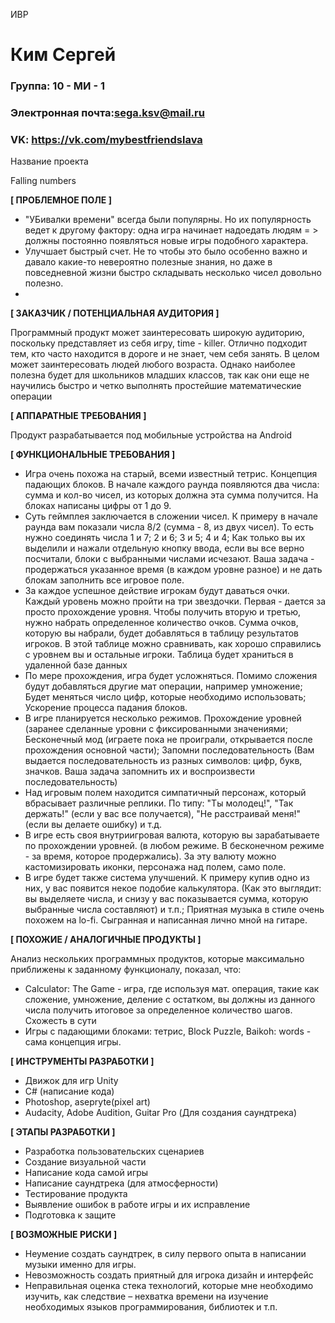 ИВР
# Ким Сергей
### Группа: 10 - МИ - 1
### Электронная почта:sega.ksv@mail.ru
### VK: https://vk.com/mybestfriendslava

Название проекта
 
Falling numbers 

**[ ПРОБЛЕМНОЕ ПОЛЕ ]**
* "УБивалки времени" всегда были популярны. Но их популярность ведет к другому фактору: одна игра начинает надоедать людям = > должны постоянно появляться новые игры подобного характера. 
* Улучшает быстрый счет. Не то чтобы это было особенно важно и давало какие-то невероятно полезные знания, но даже в повседневной жизни быстро складывать несколько чисел довольно полезно. 
* 

**[ ЗАКАЗЧИК / ПОТЕНЦИАЛЬНАЯ АУДИТОРИЯ ]**

Программный продукт может заинтересовать широкую аудиторию, поскольку представляет из себя игру, time - killer. Отлично подходит тем, кто часто находится в дороге и не знает, чем себя занять. 
В целом может заинтересовать людей любого возраста.
Однако наиболее полезна будет для школьников младших классов, так как они еще не научились быстро и четко выполнять простейшие математические операции

**[ АППАРАТНЫЕ ТРЕБОВАНИЯ ]** 

Продукт разрабатывается под мобильные устройства на Android

**[ ФУНКЦИОНАЛЬНЫЕ ТРЕБОВАНИЯ ]**

* Игра очень похожа на старый, всеми известный тетрис. Концепция падающих блоков. В начале каждого раунда появляются два числа: сумма и кол-во чисел, из которых должна эта сумма получится. На блоках написаны цифры от 1 до 9.
* Суть геймплея заключается в сложении чисел. К примеру в начале раунда вам показали числа 8/2 (сумма - 8, из двух чисел). То есть нужно соединять числа 1 и 7; 2 и 6; 3 и 5; 4 и 4; Как только вы их выделили и нажали отдельную кнопку ввода, если вы все верно посчитали, блоки с выбранными числами исчезают. Ваша задача - продержаться указанное время (в каждом уровне разное) и не дать блокам заполнить все игровое поле.
* За каждое успешное действие игрокам будут даваться очки. Каждый уровень можно пройти на три звездочки. Первая - дается за просто прохождение уровня. Чтобы получить вторую и третью, нужно набрать определенное количество очков. Сумма очков, которую вы набрали, будет добавляться в таблицу результатов игроков. В этой таблице можно сравнивать, как хорошо справились с уровнем вы и остальные игроки. Таблица будет храниться в удаленной базе данных
* По мере прохождения, игра будет усложняться. Помимо сложения будут добавляться другие мат операции, например умножение; Будет меняться число цифр, которые необходимо использовать; Ускорение процесса падания блоков. 
* В игре планируется несколько режимов. Прохождение уровней (заранее сделанные уровни с фиксированными значениями; Бесконечный мод (играете пока не проиграли, открывается после прохождения основной части); Запомни последовательность (Вам выдается последовательность из разных символов: цифр, букв, значков. Ваша задача запомнить их и воспроизвести последовательность)
* Над игровым полем находится симпатичный персонаж, который вбрасывает различные реплики. По типу: "Ты молодец!", "Так держать!" (если у вас все получается), "Не расстраивай меня!" (если вы делаете ошибку) и т.д.
* В игре есть своя внутриигровая валюта, которую вы зарабатываете по прохождении уровней. (в любом режиме. В бесконечном режиме - за время, которое продержались). За эту валюту можно кастомизировать иконки, персонажа над полем, само поле. 
* В игре будет также система улучшений. К примеру купив одно из них, у вас появится некое подобие калькулятора. (Как это выглядит: вы выделяете числа, и снизу у вас показывается сумма, которую выбранные числа составляют) и т.п.; Приятная музыка в стиле очень похожем на lo-fi. Сыгранная и написанная лично мной на гитаре. 

**[ ПОХОЖИЕ / АНАЛОГИЧНЫЕ ПРОДУКТЫ ]**

Анализ нескольких программных продуктов, которые максимально приближены к заданному функционалу, показал, что:
* Calculator: The Game - игра, где используя мат. операция, такие как сложение, умножение, деление с остатком, вы должны из данного числа получить итоговое за определенное количество шагов. Схожесть в сути
* Игры с падающими блоками: тетрис, Block Puzzle, Baikoh: words - сама концепция игры.

**[ ИНСТРУМЕНТЫ РАЗРАБОТКИ ]**

*	Движок для игр Unity
*	С# (написание кода)
*	Photoshop, asepryte(pixel art)
*	Audacity, Adobe Audition, Guitar Pro (Для создания саундтрека)

**[ ЭТАПЫ РАЗРАБОТКИ ]**

*	Разработка пользовательских сценариев
*	Создание визуальной части
*	Написание кода самой игры
*	Написание саундтрека (для атмосферности)
*	Тестирование продукта
*	Выявление ошибок в работе игры и их исправление
*	Подготовка к защите

**[ ВОЗМОЖНЫЕ РИСКИ ]**
* Неумение создать саундтрек, в силу первого опыта в написании музыки именно для игры.
*	Невозможность создать приятный для игрока дизайн и интерфейс 
*	Неправильная оценка стека технологий, которые мне необходимо изучить, как следствие – нехватка времени на изучение    необходимых языков программирования, библиотек и т.п.
